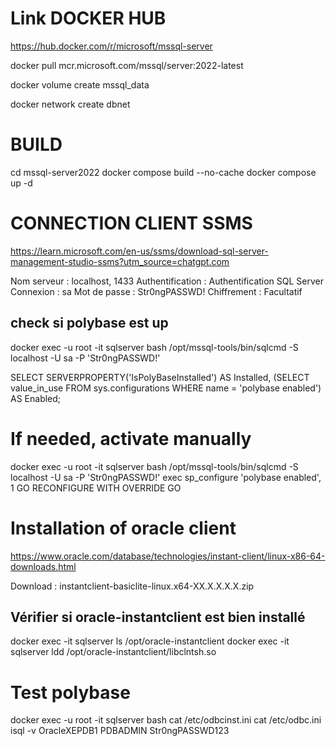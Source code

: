 # Link DOCKER HUB

https://hub.docker.com/r/microsoft/mssql-server

docker pull mcr.microsoft.com/mssql/server:2022-latest

docker volume create mssql_data

docker network create dbnet

# BUILD

cd mssql-server2022
docker compose build --no-cache
docker compose up -d

# CONNECTION CLIENT SSMS

https://learn.microsoft.com/en-us/ssms/download-sql-server-management-studio-ssms?utm_source=chatgpt.com

Nom serveur : localhost, 1433
Authentification : Authentification SQL Server
Connexion : sa
Mot de passe : Str0ngPASSWD!
Chiffrement : Facultatif

## check si polybase est up

docker exec -u root -it sqlserver bash
/opt/mssql-tools/bin/sqlcmd -S localhost -U sa -P 'Str0ngPASSWD!'

SELECT SERVERPROPERTY('IsPolyBaseInstalled') AS Installed,
(SELECT value_in_use FROM sys.configurations WHERE name = 'polybase enabled') AS Enabled;

# If needed, activate manually

docker exec -u root -it sqlserver bash
/opt/mssql-tools/bin/sqlcmd -S localhost -U sa -P 'Str0ngPASSWD!'
exec sp_configure 'polybase enabled', 1
GO
RECONFIGURE WITH OVERRIDE
GO

# Installation of oracle client

https://www.oracle.com/database/technologies/instant-client/linux-x86-64-downloads.html

Download : instantclient-basiclite-linux.x64-XX.X.X.X.X.zip

## Vérifier si oracle-instantclient est bien installé

docker exec -it sqlserver ls /opt/oracle-instantclient
docker exec -it sqlserver ldd /opt/oracle-instantclient/libclntsh.so

# Test polybase

docker exec -u root -it sqlserver bash
cat /etc/odbcinst.ini
cat /etc/odbc.ini
isql -v OracleXEPDB1 PDBADMIN Str0ngPASSWD123
